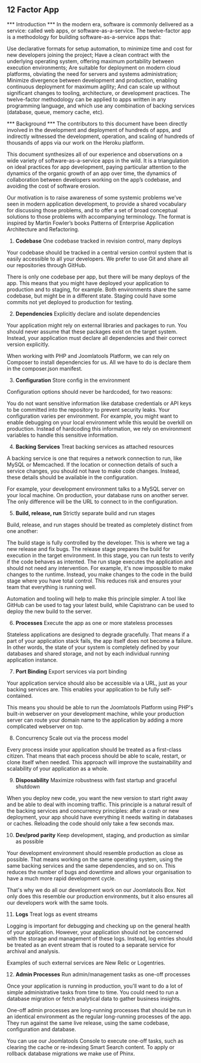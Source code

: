 ## 12 Factor App ##
*** Introduction ***
In the modern era, software is commonly delivered as a service: called web apps, or software-as-a-service. The twelve-factor app is a methodology for building software-as-a-service apps that:

Use declarative formats for setup automation, to minimize time and cost for new developers joining the project;
Have a clean contract with the underlying operating system, offering maximum portability between execution environments;
Are suitable for deployment on modern cloud platforms, obviating the need for servers and systems administration;
Minimize divergence between development and production, enabling continuous deployment for maximum agility;
And can scale up without significant changes to tooling, architecture, or development practices.
The twelve-factor methodology can be applied to apps written in any programming language, and which use any combination of backing services (database, queue, memory cache, etc).

*** Background ***
The contributors to this document have been directly involved in the development and deployment of hundreds of apps, and indirectly witnessed the development, operation, and scaling of hundreds of thousands of apps via our work on the Heroku platform.

This document synthesizes all of our experience and observations on a wide variety of software-as-a-service apps in the wild. It is a triangulation on ideal practices for app development, paying particular attention to the dynamics of the organic growth of an app over time, the dynamics of collaboration between developers working on the app’s codebase, and avoiding the cost of software erosion.

Our motivation is to raise awareness of some systemic problems we’ve seen in modern application development, to provide a shared vocabulary for discussing those problems, and to offer a set of broad conceptual solutions to those problems with accompanying terminology. The format is inspired by Martin Fowler’s books Patterns of Enterprise Application Architecture and Refactoring.

1. **Codebase**
One codebase tracked in revision control, many deploys

Your codebase should be tracked in a central version control system that is easily accessible to all your developers. We prefer to use Git and share all our repositories through GitHub.

There is only one codebase per app, but there will be many deploys of the app. This means that you might have deployed your application to production and to staging, for example. Both environments share the same codebase, but might be in a different state. Staging could have some commits not yet deployed to production for testing.

2. **Dependencies**
Explicitly declare and isolate dependencies

Your application might rely on external libraries and packages to run. You should never assume that these packages exist on the target system. Instead, your application must declare all dependencies and their correct version explicitly.

When working with PHP and Joomlatools Platform, we can rely on Composer to install dependencies for us. All we have to do is declare them in the composer.json manifest.

3. **Configuration**
Store config in the environment

Configuration options should never be hardcoded, for two reasons:

You do not want sensitive information like database credentials or API keys to be committed into the repository to prevent security leaks.
Your configuration varies per environment. For example, you might want to enable debugging on your local environment while this would be overkill on production.
Instead of hardcoding this information, we rely on environment variables to handle this sensitive information.

4. **Backing Services**
Treat backing services as attached resources

A backing service is one that requires a network connection to run, like MySQL or Memcached. If the location or connection details of such a service changes, you should not have to make code changes. Instead, these details should be available in the configuration.

For example, your development environment talks to a MySQL server on your local machine. On production, your database runs on another server. The only difference will be the URL to connect to in the configuration.

5. **Build, release, run**
Strictly separate build and run stages

Build, release, and run stages should be treated as completely distinct from one another:

The build stage is fully controlled by the developer. This is where we tag a new release and fix bugs.
The release stage prepares the build for execution in the target environment. In this stage, you can run tests to verify if the code behaves as intented.
The run stage executes the application and should not need any intervention.
For example, it's now impossible to make changes to the runtime. Instead, you make changes to the code in the build stage where you have total control. This reduces risk and ensures your team that everything is running well.

Automation and tooling will help to make this principle simpler. A tool like GitHub can be used to tag your latest build, while Capistrano can be used to deploy the new build to the server.

6. **Processes**
Execute the app as one or more stateless processes

Stateless applications are designed to degrade gracefully. That means if a part of your application stack fails, the app itself does not become a failure. In other words, the state of your system is completely defined by your databases and shared storage, and not by each individual running application instance.

7. **Port Binding**
Export services via port binding

Your application service should also be accessible via a URL, just as your backing services are. This enables your application to be fully self-contained.

This means you should be able to run the Joomlatools Platform using PHP's built-in webserver on your development machine, while your production server can route your domain name to the application by adding a more complicated webserver on top.

8. Concurrency
Scale out via the process model

Every process inside your application should be treated as a first-class citizen. That means that each process should be able to scale, restart, or clone itself when needed. This approach will improve the sustainability and scalability of your application as a whole.

9. **Disposability**
Maximize robustness with fast startup and graceful shutdown

When you deploy new code, you want the new version to start right away and be able to deal with incoming traffic. This principle is a natural result of the backing services and concurrency principles: after a crash or new deployment, your app should have everything it needs waiting in databases or caches. Reloading the code should only take a few seconds max.

10. **Dev/prod parity**
Keep development, staging, and production as similar as possible

Your development environment should resemble production as close as possible. That means working on the same operating system, using the same backing services and the same dependencies, and so on. This reduces the number of bugs and downtime and allows your organisation to have a much more rapid development cycle.

That's why we do all our development work on our Joomlatools Box. Not only does this resemble our production environments, but it also ensures all our developers work with the same tools.

11. **Logs**
Treat logs as event streams

Logging is important for debugging and checking up on the general health of your application. However, your application should not be concerned with the storage and management of these logs. Instead, log entries should be treated as an event stream that is routed to a separate service for archival and analysis.

Examples of such external services are New Relic or Logentries.

12. **Admin Processes**
Run admin/management tasks as one-off processes

Once your application is running in production, you'll want to do a lot of simple administrative tasks from time to time. You could need to run a database migration or fetch analytical data to gather business insights.

One-off admin processes are long-running processes that should be run in an identical environment as the regular long-running processes of the app. They run against the same live release, using the same codebase, configuration and database.

You can use our Joomlatools Console to execute one-off tasks, such as clearing the cache or re-indexing Smart Search content. To apply or rollback database migrations we make use of Phinx.